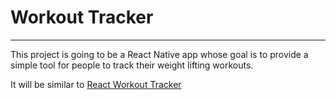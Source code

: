 # Workout Tracker
-----
This project is going to be a React Native app whose goal is to provide a simple tool for people to track their weight lifting workouts.

It will be similar to [React Workout Tracker](https://github.com/rgero/React_WorkoutTracker)
